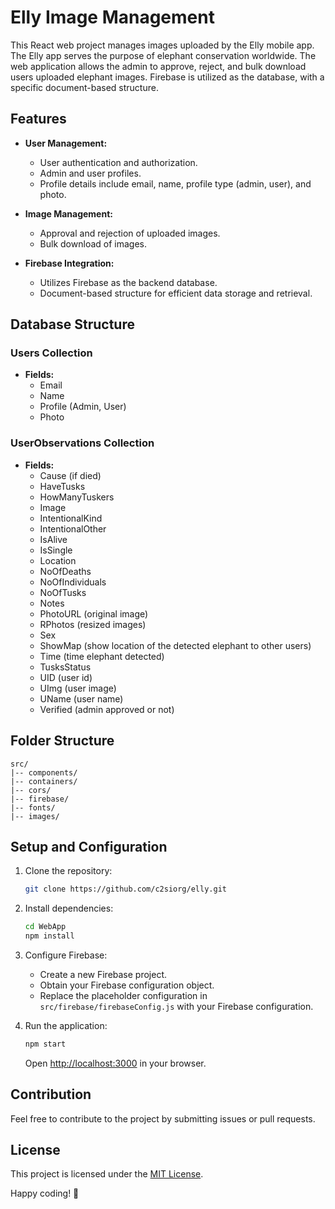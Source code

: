 # Elly Image Management

This React web project manages images uploaded by the Elly mobile app. The Elly app serves the purpose of elephant conservation worldwide. The web application allows the admin to approve, reject, and bulk download users uploaded elephant images. Firebase is utilized as the database, with a specific document-based structure.

## Features

- **User Management:**

  - User authentication and authorization.
  - Admin and user profiles.
  - Profile details include email, name, profile type (admin, user), and photo.

- **Image Management:**

  - Approval and rejection of uploaded images.
  - Bulk download of images.

- **Firebase Integration:**
  - Utilizes Firebase as the backend database.
  - Document-based structure for efficient data storage and retrieval.

## Database Structure

### Users Collection

- **Fields:**
  - Email
  - Name
  - Profile (Admin, User)
  - Photo

### UserObservations Collection

- **Fields:**
  - Cause (if died)
  - HaveTusks
  - HowManyTuskers
  - Image
  - IntentionalKind
  - IntentionalOther
  - IsAlive
  - IsSingle
  - Location
  - NoOfDeaths
  - NoOfIndividuals
  - NoOfTusks
  - Notes
  - PhotoURL (original image)
  - RPhotos (resized images)
  - Sex
  - ShowMap (show location of the detected elephant to other users)
  - Time (time elephant detected)
  - TusksStatus
  - UID (user id)
  - UImg (user image)
  - UName (user name)
  - Verified (admin approved or not)

## Folder Structure

```
src/
|-- components/
|-- containers/
|-- cors/
|-- firebase/
|-- fonts/
|-- images/
```

## Setup and Configuration

1. Clone the repository:

   ```bash
   git clone https://github.com/c2siorg/elly.git
   ```

2. Install dependencies:

   ```bash
   cd WebApp
   npm install
   ```

3. Configure Firebase:

   - Create a new Firebase project.
   - Obtain your Firebase configuration object.
   - Replace the placeholder configuration in `src/firebase/firebaseConfig.js` with your Firebase configuration.

4. Run the application:

   ```bash
   npm start
   ```

   Open [http://localhost:3000](http://localhost:3000) in your browser.

## Contribution

Feel free to contribute to the project by submitting issues or pull requests.

## License

This project is licensed under the [MIT License](LICENSE).

Happy coding! 🚀
